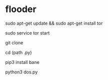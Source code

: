 # flooder

sudo apt-get update && sudo apt-get install tor

sudo service tor start

git clone 

cd (path .py)

pip3 install bane

python3 dos.py
